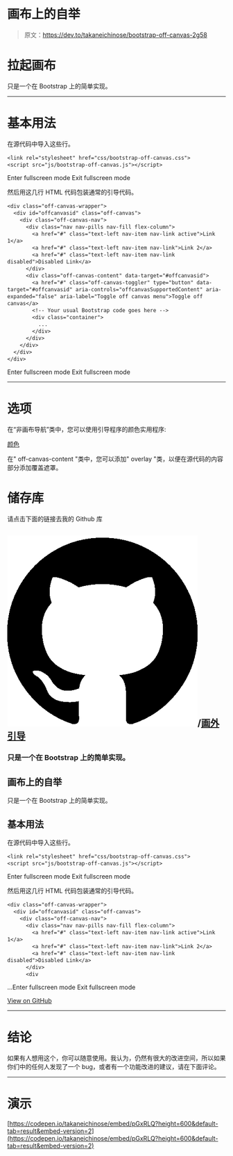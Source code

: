 # 画布上的自举

> 原文：<https://dev.to/takaneichinose/bootstrap-off-canvas-2g58>

# 拉起画布

只是一个在 Bootstrap 上的简单实现。

* * *

# 基本用法

在源代码中导入这些行。

```
<link rel="stylesheet" href="css/bootstrap-off-canvas.css">
<script src="js/bootstrap-off-canvas.js"></script> 
```

Enter fullscreen mode Exit fullscreen mode

然后用这几行 HTML 代码包装通常的引导代码。

```
<div class="off-canvas-wrapper">
  <div id="offcanvasid" class="off-canvas">
    <div class="off-canvas-nav">
      <div class="nav nav-pills nav-fill flex-column">
        <a href="#" class="text-left nav-item nav-link active">Link 1</a>
        <a href="#" class="text-left nav-item nav-link">Link 2</a>
        <a href="#" class="text-left nav-item nav-link disabled">Disabled Link</a>
      </div>
      <div class="off-canvas-content" data-target="#offcanvasid">
        <a href="#" class="off-canvas-toggler" type="button" data-target="#offcanvasid" aria-controls="offcanvasSupportedContent" aria-expanded="false" aria-label="Toggle off canvas menu">Toggle off canvas</a>
        <!-- Your usual Bootstrap code goes here -->
        <div class="container">
          ...
        </div>
      </div>
    </div>
  </div>
</div> 
```

Enter fullscreen mode Exit fullscreen mode

* * *

# 选项

在“非画布导航”类中，您可以使用引导程序的颜色实用程序:

[颜色](https://getbootstrap.com/docs/4.3/utilities/colors/)

在" off-canvas-content "类中，您可以添加" overlay "类，以便在源代码的内容部分添加覆盖遮罩。

# 储存库

请点击下面的链接去我的 Github 库

## ![GitHub logo](img/292a238c61c5611a7f4d07a21d9e8e0a.png)/[画外引导](https://github.com/takaneichinose/bootstrap-off-canvas)

### 只是一个在 Bootstrap 上的简单实现。

<article class="markdown-body entry-content container-lg" itemprop="text">

# 画布上的自举

只是一个在 Bootstrap 上的简单实现。

# 基本用法

在源代码中导入这些行。

```
<link rel="stylesheet" href="css/bootstrap-off-canvas.css">
<script src="js/bootstrap-off-canvas.js"></script>
```

Enter fullscreen mode Exit fullscreen mode

然后用这几行 HTML 代码包装通常的引导代码。

```
<div class="off-canvas-wrapper">
  <div id="offcanvasid" class="off-canvas">
    <div class="off-canvas-nav">
      <div class="nav nav-pills nav-fill flex-column">
        <a href="#" class="text-left nav-item nav-link active">Link 1</a>
        <a href="#" class="text-left nav-item nav-link">Link 2</a>
        <a href="#" class="text-left nav-item nav-link disabled">Disabled Link</a>
      </div>
      <div
```

…Enter fullscreen mode Exit fullscreen mode</article>

[View on GitHub](https://github.com/takaneichinose/bootstrap-off-canvas)

* * *

# 结论

如果有人想用这个，你可以随意使用。我认为，仍然有很大的改进空间，所以如果你们中的任何人发现了一个 bug，或者有一个功能改进的建议，请在下面评论。

* * *

# 演示

[https://codepen.io/takaneichinose/embed/pGxRLQ?height=600&default-tab=result&embed-version=2](https://codepen.io/takaneichinose/embed/pGxRLQ?height=600&default-tab=result&embed-version=2)